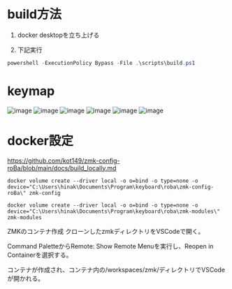 # build方法  
1. docker desktopを立ち上げる


2. 下記実行
```powershell
powershell -ExecutionPolicy Bypass -File .\scripts\build.ps1
```


# keymap
![image](https://github.com/user-attachments/assets/932f2ca1-e3c8-43d4-b4d3-c1e14d3bc406)
![image](https://github.com/user-attachments/assets/21a826d4-375f-4f11-8cd6-a74413a3f8d9)
![image](https://github.com/user-attachments/assets/28feb1f5-71d4-428d-926d-1bd6c9b35442)
![image](https://github.com/user-attachments/assets/0f90bd5d-4100-4e57-aa67-5852a3099469)
![image](https://github.com/user-attachments/assets/6c61b480-338f-4b78-86c6-c5a37112b34b)
![image](https://github.com/user-attachments/assets/bfda4a6d-9c70-45a0-aa1d-ff0b076dd64e)


# docker設定
https://github.com/kot149/zmk-config-roBa/blob/main/docs/build_locally.md

```docker
docker volume create --driver local -o o=bind -o type=none -o device="C:\Users\hinak\Documents\Program\keyboard\roba\zmk-config-roBa\" zmk-config
```
```docker
docker volume create --driver local -o o=bind -o type=none -o device="C:\Users\hinak\Documents\Program\keyboard\roba\zmk-modules\" zmk-modules
```

ZMKのコンテナ作成
クローンしたzmkディレクトリをVSCodeで開く。

Command PaletteからRemote: Show Remote Menuを実行し、Reopen in Containerを選択する。

コンテナが作成され、コンテナ内の/workspaces/zmk/ディレクトリでVSCodeが開かれる。